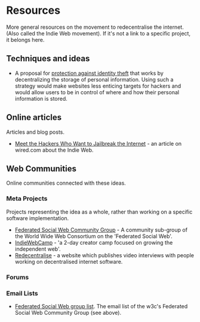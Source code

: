 # Resources

More general resources on the movement to redecentralise the internet. (Also called the Indie Web movement). If it's not a link to a specific project, it belongs here.

## Techniques and ideas

* A proposal for [protection against identity theft](http://codeforcode.com/blog/2013/9/21/how-to-do-online-accounts-better) that works by decentralizing the storage of personal information. Using such a strategy would make websites less enticing targets for hackers and would allow users to be in control of where and how their personal information is stored.

## Online articles

Articles and blog posts.

* [Meet the Hackers Who Want to Jailbreak the Internet](http://www.wired.com/wiredenterprise/2013/08/indie-web/) - an article on wired.com about the Indie Web.

## Web Communities

Online communities connected with these ideas.

### Meta Projects

Projects representing the idea as a whole, rather than working on a specific software implementation.

* [Federated Social Web Community Group](http://www.w3.org/community/fedsocweb/) - A community sub-group of the World Wide Web Consortium on the 'Federated Social Web'.
* [IndieWebCamp](http://indiewebcamp.com/) - 'a 2-day creator camp focused on growing the independent web'.
* [Redecentralise](http://redecentralize.org/) - a website which publishes video interviews with people working on decentralised internet software.

### Forums

### Email Lists

* [Federated Social Web group list](http://lists.w3.org/Archives/Public/public-fedsocweb/). The email list of the w3c's Federated Social Web Community Group (see above).
